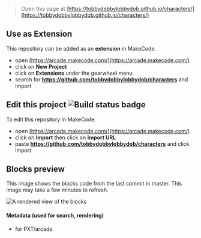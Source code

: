  


> Open this page at [https://tobbydobbylobbydob.github.io/characters/](https://tobbydobbylobbydob.github.io/characters/)

## Use as Extension

This repository can be added as an **extension** in MakeCode.

* open [https://arcade.makecode.com/](https://arcade.makecode.com/)
* click on **New Project**
* click on **Extensions** under the gearwheel menu
* search for **https://github.com/tobbydobbylobbydob/characters** and import

## Edit this project ![Build status badge](https://github.com/tobbydobbylobbydob/characters/workflows/MakeCode/badge.svg)

To edit this repository in MakeCode.

* open [https://arcade.makecode.com/](https://arcade.makecode.com/)
* click on **Import** then click on **Import URL**
* paste **https://github.com/tobbydobbylobbydob/characters** and click import

## Blocks preview

This image shows the blocks code from the last commit in master.
This image may take a few minutes to refresh.

![A rendered view of the blocks](https://github.com/tobbydobbylobbydob/characters/raw/master/.github/makecode/blocks.png)

#### Metadata (used for search, rendering)

* for PXT/arcade
<script src="https://makecode.com/gh-pages-embed.js"></script><script>makeCodeRender("{{ site.makecode.home_url }}", "{{ site.github.owner_name }}/{{ site.github.repository_name }}");</script>
